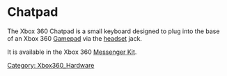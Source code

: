 # Chatpad

The Xbox 360 Chatpad is a small keyboard designed to plug into the base
of an Xbox 360 [Gamepad](../gamepad) via the [headset](../headset) jack.

It is available in the Xbox 360 [Messenger Kit](http://en.wikipedia.org/wiki/Xbox_360_accessories#Messenger_Kit).

[Category: Xbox360_Hardware](../Category_Xbox360_Hardware)
